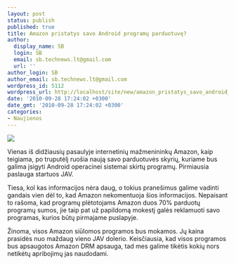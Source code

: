 ```yaml
---
layout: post
status: publish
published: true
title: Amazon pristatys savo Android programų parduotuvę?
author:
  display_name: SB
  login: SB
  email: sb.technews.lt@gmail.com
  url: ''
author_login: SB
author_email: sb.technews.lt@gmail.com
wordpress_id: 5112
wordpress_url: http://localhost/site/new/amazon_pristatys_savo_android_programu_parduotuve/
date: '2010-09-28 17:24:02 +0300'
date_gmt: '2010-09-28 17:24:02 +0300'
categories:
- Naujienos
---
```

<div class="imgright"><img src="http://www.ipix.lt/images/53264883.jpg"  /></div>
<p>Vienas iš didžiausių pasaulyje internetinių mažmenininkų Amazon, kaip teigiama, po truputėlį ruošia naują savo parduotuvės skyrių, kuriame bus galima įsigyti Android operacinei sistemai skirtų programų. Pirmiausia paslauga startuos JAV.</p>
<p>Tiesa, kol kas informacijos nėra daug, o tokius pranešimus galime vadinti gandais vien dėl to, kad Amazon nekomentuoja šios informacijos. Nepaisant to rašoma, kad programų plėtotojams Amazon duos 70% parduotų programų sumos, jie taip pat už papildomą mokestį galės reklamuoti savo programas, kurios būtų pirmajame puslapyje.</p>
<p>Žinoma, visos Amazon siūlomos programos bus mokamos. Jų kaina prasidės nuo maždaug vieno JAV dolerio. Keisčiausia, kad visos programos bus apsaugotos Amazon DRM apsauga, tad mes galime tikėtis kokių nors netikėtų apribojimų jas naudodami.<br /></p>
